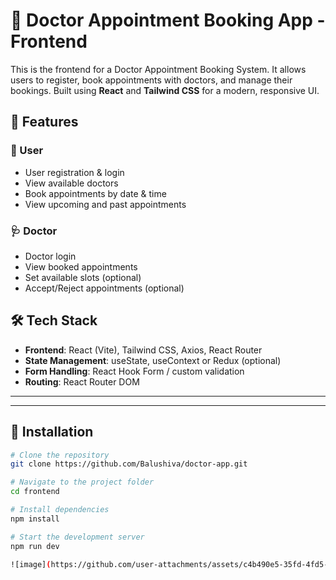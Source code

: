 # 🏥 Doctor Appointment Booking App - Frontend


This is the frontend for a Doctor Appointment Booking System. It allows users to register, book appointments with doctors, and manage their bookings. Built using **React** and **Tailwind CSS** for a modern, responsive UI.
## 📌 Features

### 👥 User
- User registration & login
- View available doctors
- Book appointments by date & time
- View upcoming and past appointments

### 🩺 Doctor
- Doctor login
- View booked appointments
- Set available slots (optional)
- Accept/Reject appointments (optional)
## 🛠 Tech Stack

- **Frontend**: React (Vite), Tailwind CSS, Axios, React Router
- **State Management**: useState, useContext or Redux (optional)
- **Form Handling**: React Hook Form / custom validation
- **Routing**: React Router DOM

---

---

## 🔧 Installation

```bash
# Clone the repository
git clone https://github.com/Balushiva/doctor-app.git

# Navigate to the project folder
cd frontend

# Install dependencies
npm install

# Start the development server
npm run dev

![image](https://github.com/user-attachments/assets/c4b490e5-35fd-4fd5-856f-190eb841ff60)

